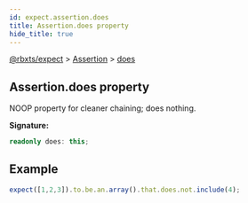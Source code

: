 ```yaml
---
id: expect.assertion.does
title: Assertion.does property
hide_title: true
---
```


[@rbxts/expect](./expect.md) &gt; [Assertion](./expect.assertion.md) &gt; [does](./expect.assertion.does.md)

## Assertion.does property

NOOP property for cleaner chaining; does nothing.

**Signature:**

```typescript
readonly does: this;
```

## Example


```ts
expect([1,2,3]).to.be.an.array().that.does.not.include(4);
```
